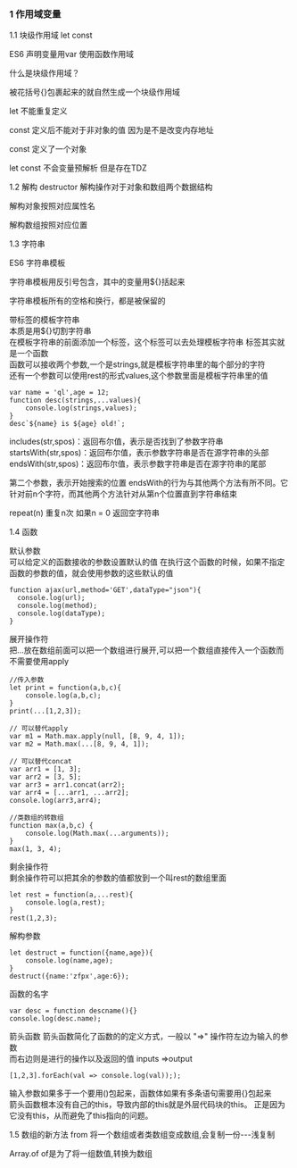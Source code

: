 ### 1 作用域变量

1.1 块级作用域 let const

ES6 声明变量用var 使用函数作用域

什么是块级作用域？

被花括号{}包裹起来的就自然生成一个块级作用域

let 不能重复定义

const 定义后不能对于非对象的值 因为是不是改变内存地址

const 定义了一个对象 

let const 不会变量预解析 但是存在TDZ

1.2 解构 destructor
解构操作对于对象和数组两个数据结构

解构对象按照对应属性名

解构数组按照对应位置

1.3 字符串

ES6 字符串模板

字符串模板用反引号包含，其中的变量用${}括起来

字符串模板所有的空格和换行，都是被保留的

带标签的模板字符串   
本质是用${}切割字符串  
在模板字符串的前面添加一个标签，这个标签可以去处理模板字符串 标签其实就是一个函数  
函数可以接收两个参数,一个是strings,就是模板字符串里的每个部分的字符  
还有一个参数可以使用rest的形式values,这个参数里面是模板字符串里的值
```
var name = 'ql',age = 12;
function desc(strings,...values){
    console.log(strings,values);
}
desc`${name} is ${age} old!`;
```

includes(str,spos)：返回布尔值，表示是否找到了参数字符串
startsWith(str,spos)：返回布尔值，表示参数字符串是否在源字符串的头部
endsWith(str,spos)：返回布尔值，表示参数字符串是否在源字符串的尾部

第二个参数，表示开始搜索的位置
endsWith的行为与其他两个方法有所不同。它针对前n个字符，而其他两个方法针对从第n个位置直到字符串结束

repeat(n)  重复n次 如果n = 0 返回空字符串

1.4 函数

默认参数  
可以给定义的函数接收的参数设置默认的值 在执行这个函数的时候，如果不指定函数的参数的值，就会使用参数的这些默认的值  

```
function ajax(url,method='GET',dataType="json"){
  console.log(url);
  console.log(method);
  console.log(dataType);
}
```

展开操作符  
把...放在数组前面可以把一个数组进行展开,可以把一个数组直接传入一个函数而不需要使用apply  
```
//传入参数
let print = function(a,b,c){
    console.log(a,b,c);
}
print(...[1,2,3]);

// 可以替代apply
var m1 = Math.max.apply(null, [8, 9, 4, 1]);
var m2 = Math.max(...[8, 9, 4, 1]);

// 可以替代concat
var arr1 = [1, 3];
var arr2 = [3, 5];
var arr3 = arr1.concat(arr2);
var arr4 = [...arr1, ...arr2];
console.log(arr3,arr4);

//类数组的转数组
function max(a,b,c) {
    console.log(Math.max(...arguments));
}
max(1, 3, 4);
```

剩余操作符  
剩余操作符可以把其余的参数的值都放到一个叫rest的数组里面

```
let rest = function(a,...rest){
    console.log(a,rest);
}
rest(1,2,3);
```
解构参数

```
let destruct = function({name,age}){
    console.log(name,age);
}
destruct({name:'zfpx',age:6});
```

函数的名字

```
var desc = function descname(){}
console.log(desc.name);
```
箭头函数
箭头函数简化了函数的的定义方式，一般以 "=>" 操作符左边为输入的参数  
而右边则是进行的操作以及返回的值 inputs =>output

```
[1,2,3].forEach(val => console.log(val)););
```
输入参数如果多于一个要用()包起来，函数体如果有多条语句需要用{}包起来  
箭头函数根本没有自己的this，导致内部的this就是外层代码块的this。 正是因为它没有this，从而避免了this指向的问题。

1.5 数组的新方法
from
将一个数组或者类数组变成数组,会复制一份---浅复制


Array.of
of是为了将一组数值,转换为数组